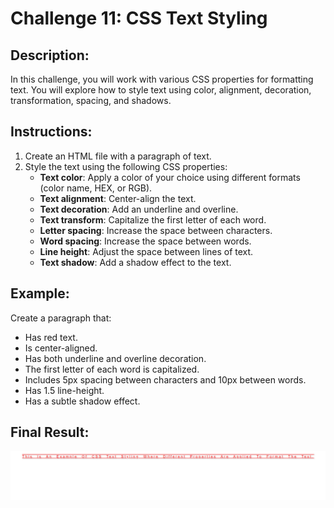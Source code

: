 # Challenge 11: CSS Text Styling

## Description:

In this challenge, you will work with various CSS properties for formatting text. You will explore how to style text using color, alignment, decoration, transformation, spacing, and shadows.

## Instructions:

1. Create an HTML file with a paragraph of text.
2. Style the text using the following CSS properties:
   - **Text color**: Apply a color of your choice using different formats (color name, HEX, or RGB).
   - **Text alignment**: Center-align the text.
   - **Text decoration**: Add an underline and overline.
   - **Text transform**: Capitalize the first letter of each word.
   - **Letter spacing**: Increase the space between characters.
   - **Word spacing**: Increase the space between words.
   - **Line height**: Adjust the space between lines of text.
   - **Text shadow**: Add a shadow effect to the text.

## Example:

Create a paragraph that:
- Has red text.
- Is center-aligned.
- Has both underline and overline decoration.
- The first letter of each word is capitalized.
- Includes 5px spacing between characters and 10px between words.
- Has 1.5 line-height.
- Has a subtle shadow effect.

## Final Result:

![Final Result Image](../Images/Challenge11Result.png)